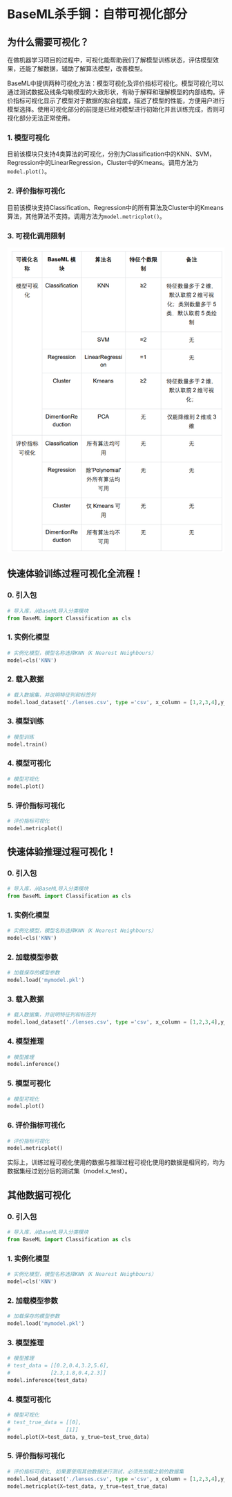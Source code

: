 # BaseML杀手锏：自带可视化部分

## 为什么需要可视化？

在做机器学习项目的过程中，可视化能帮助我们了解模型训练状态，评估模型效果，还能了解数据，辅助了解算法模型，改善模型。

BaseML中提供两种可视化方法：模型可视化及评价指标可视化。模型可视化可以通过测试数据及线条勾勒模型的大致形状，有助于解释和理解模型的内部结构。评价指标可视化显示了模型对于数据的拟合程度，描述了模型的性能，方便用户进行模型选择。使用可视化部分的前提是已经对模型进行初始化并且训练完成，否则可视化部分无法正常使用。

### 1. 模型可视化

目前该模块只支持4类算法的可视化，分别为Classification中的KNN、SVM，Regression中的LinearRegression，Cluster中的Kmeans。调用方法为`model.plot()`。

### 2. 评价指标可视化

目前该模块支持Classification、Regression中的所有算法及Cluster中的Kmeans算法，其他算法不支持。调用方法为`model.metricplot()`。

### 3. 可视化调用限制

![image](../images/baseml/可视化调用限制.png)

## 快速体验训练过程可视化全流程！

### 0. 引入包

```Python
# 导入库，从BaseML导入分类模块
from BaseML import Classification as cls
```

### 1. 实例化模型

```Python
# 实例化模型，模型名称选择KNN（K Nearest Neighbours）
model=cls('KNN')
```

### 2. 载入数据

```Python
# 载入数据集，并说明特征列和标签列
model.load_dataset('./lenses.csv', type ='csv', x_column = [1,2,3,4],y_column=[5])
```

### 3. 模型训练

```Python
# 模型训练
model.train()
```

### 4. 模型可视化

```Python
# 模型可视化
model.plot()
```

### 5. 评价指标可视化

```Python
# 评价指标可视化
model.metricplot()
```

## 快速体验推理过程可视化！

### 0. 引入包

```Python
# 导入库，从BaseML导入分类模块
from BaseML import Classification as cls
```

### 1. 实例化模型

```Python
# 实例化模型，模型名称选择KNN（K Nearest Neighbours）
model=cls('KNN')
```

### 2. 加载模型参数

```Python
# 加载保存的模型参数
model.load('mymodel.pkl')
```

### 3. 载入数据

```Python
# 载入数据集，并说明特征列和标签列
model.load_dataset('./lenses.csv', type ='csv', x_column = [1,2,3,4],y_column=[5])
```

### 4. 模型推理

```Python
# 模型推理
model.inference()
```

### 5. 模型可视化

```Python
# 模型可视化
model.plot()
```

### 6. 评价指标可视化

```Python
# 评价指标可视化
model.metricplot()
```

实际上，训练过程可视化使用的数据与推理过程可视化使用的数据是相同的，均为数据集经过划分后的测试集（model.x_test）。

## 其他数据可视化

### 0. 引入包

```Python
# 导入库，从BaseML导入分类模块
from BaseML import Classification as cls
```

### 1. 实例化模型

```Python
# 实例化模型，模型名称选择KNN（K Nearest Neighbours）
model=cls('KNN')
```

### 2. 加载模型参数

```Python
# 加载保存的模型参数
model.load('mymodel.pkl')
```

### 3. 模型推理

```Python
# 模型推理
# test_data = [[0.2,0.4,3.2,5.6],
#             [2.3,1.8,0.4,2.3]]
model.inference(test_data)
```

### 4. 模型可视化

```Python
# 模型可视化
# test_true_data = [[0],
#                  [1]]
model.plot(X=test_data, y_true=test_true_data)
```

### 5. 评价指标可视化

```Python
# 评价指标可视化, 如果要使用其他数据进行测试，必须先加载之前的数据集
model.load_dataset('./lenses.csv', type ='csv', x_column = [1,2,3,4],y_column=[5])
model.metricplot(X=test_data, y_true=test_true_data)
```
